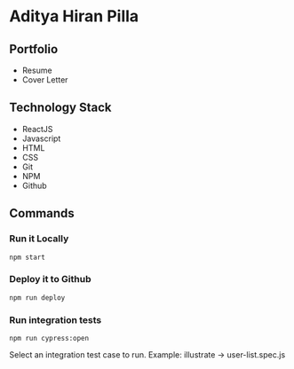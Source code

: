 # Aditya Hiran Pilla

## Portfolio

* Resume
* Cover Letter

## Technology Stack

* ReactJS
* Javascript
* HTML
* CSS
* Git
* NPM
* Github

## Commands

### Run it Locally

```
npm start
```

### Deploy it to Github

```
npm run deploy
```

### Run integration tests

```
npm run cypress:open
```
Select an integration test case to run. Example: illustrate -> user-list.spec.js